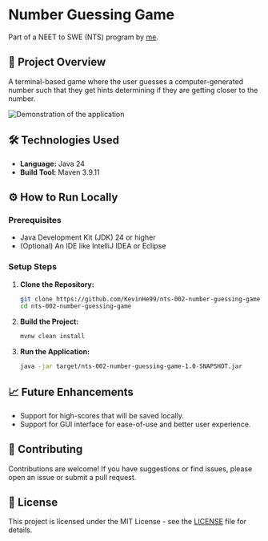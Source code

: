 # Number Guessing Game
Part of a NEET to SWE (NTS) program by [me](https://github.com/kevinhe99).

## 🚀 Project Overview
A terminal-based game where the user guesses a computer-generated number such that they get hints
determining if they are getting closer to the number.

![Demonstration of the application](/public/output.gif)

## 🛠️ Technologies Used
* **Language:** Java 24
* **Build Tool:** Maven 3.9.11

## ⚙️ How to Run Locally

### Prerequisites
* Java Development Kit (JDK) 24 or higher
* (Optional) An IDE like IntelliJ IDEA or Eclipse

### Setup Steps

1.  **Clone the Repository:**
    ```bash
    git clone https://github.com/KevinHe99/nts-002-number-guessing-game.git
    cd nts-002-number-guessing-game
    ```

2. **Build the Project:**
    ```bash
    mvnw clean install
    ```

3.  **Run the Application:**
    ```bash
    java -jar target/nts-002-number-guessing-game-1.0-SNAPSHOT.jar
    ```
    
## 📈 Future Enhancements
* Support for high-scores that will be saved locally.
* Support for GUI interface for ease-of-use and better user experience.

## 🤝 Contributing
Contributions are welcome! If you have suggestions or find issues, please open an issue or submit a pull request.

## 📄 License
This project is licensed under the MIT License - see the [LICENSE](LICENSE.md) file for details.